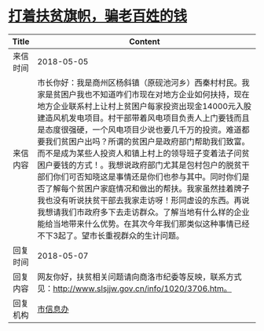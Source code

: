 # [打着扶贫旗帜，骗老百姓的钱](http://www.shangluo.gov.cn/zmhd/ldxxxx.jsp?urltype=leadermail.LeaderMailContentUrl&wbtreeid=1112&leadermailid=4691)

| Title |                                                                                                                                                                                       Content                                                                                                                                                                                        |
|:-----:|--------------------------------------------------------------------------------------------------------------------------------------------------------------------------------------------------------------------------------------------------------------------------------------------------------------------------------------------------------------------------------------|
| 来信时间  | 2018-05-05                                                                                                                                                                                                                                                                                                                                                                           |
| 来信内容  | 市长你好：我是商州区杨斜镇（原砚池河乡）西秦村村民。我家是贫困户我也不知道咋们市现在对地方企业如何扶持，现在地方企业联系村上让村上贫困户每家投资出现金14000元入股建造风机发电项目。村干部带着风电项目负责人上门要钱而且是态度很强硬，一个风电项目少说也要几千万的投资。难道都要我们贫困户出吗？所谓的贫困户是政府部门帮助我们致富。而不是成为某些人投资人和镇上村上的领导班子变着法子问贫困户要钱的方式！。我想说政府部门尤其是包村包户的脱贫干部们你们可否知晓这是事情还是你们也参与其中。同时你们是否了解每个贫困户家庭情况和做出的帮扶。我家虽然挂着牌子我也没有听说扶贫干部去我家走访呀！形同虚设的东西。再说我想请我们市政府多下去走访群众。了解当地有什么样的企业能给当地带来什么优势。在其次今年我们那类似这种事情已经不下3起了。望市长重视群众的生计问题。 |
| 回复时间  | 2018-05-07                                                                                                                                                                                                                                                                                                                                                                           |
| 回复内容  | 网友你好，扶贫相关问题请向商洛市纪委等反映，联系方式见：http://www.slsjjw.gov.cn/info/1020/3706.htm。                                                                                                                                                                                                                                                                                                             |
| 回复机构  | [市信息办](../../category/agencies/市信息办.md)                                                                                                                                                                                                                                                                                                                                              |